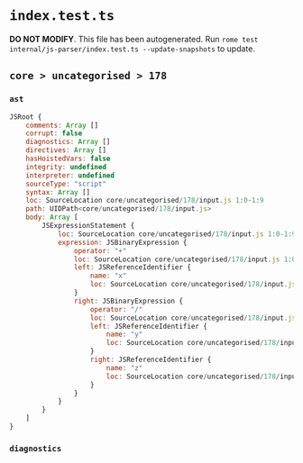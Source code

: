 # `index.test.ts`

**DO NOT MODIFY**. This file has been autogenerated. Run `rome test internal/js-parser/index.test.ts --update-snapshots` to update.

## `core > uncategorised > 178`

### `ast`

```javascript
JSRoot {
	comments: Array []
	corrupt: false
	diagnostics: Array []
	directives: Array []
	hasHoistedVars: false
	integrity: undefined
	interpreter: undefined
	sourceType: "script"
	syntax: Array []
	loc: SourceLocation core/uncategorised/178/input.js 1:0-1:9
	path: UIDPath<core/uncategorised/178/input.js>
	body: Array [
		JSExpressionStatement {
			loc: SourceLocation core/uncategorised/178/input.js 1:0-1:9
			expression: JSBinaryExpression {
				operator: "+"
				loc: SourceLocation core/uncategorised/178/input.js 1:0-1:9
				left: JSReferenceIdentifier {
					name: "x"
					loc: SourceLocation core/uncategorised/178/input.js 1:0-1:1 (x)
				}
				right: JSBinaryExpression {
					operator: "/"
					loc: SourceLocation core/uncategorised/178/input.js 1:4-1:9
					left: JSReferenceIdentifier {
						name: "y"
						loc: SourceLocation core/uncategorised/178/input.js 1:4-1:5 (y)
					}
					right: JSReferenceIdentifier {
						name: "z"
						loc: SourceLocation core/uncategorised/178/input.js 1:8-1:9 (z)
					}
				}
			}
		}
	]
}
```

### `diagnostics`

```

```
